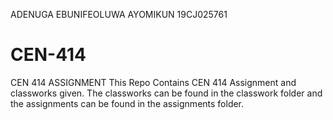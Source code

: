 ADENUGA EBUNIFEOLUWA AYOMIKUN 19CJ025761

# CEN-414
CEN 414 ASSIGNMENT
This Repo Contains CEN 414 Assignment and classworks given.
The classworks can be found in the classwork folder and the assignments can be found in the assignments folder.
